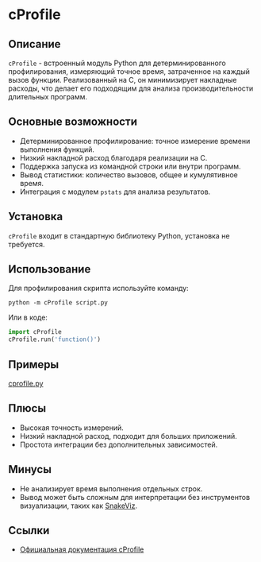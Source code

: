 # cProfile

## Описание
`cProfile` - встроенный модуль Python для детерминированного профилирования, измеряющий точное время, затраченное на каждый вызов функции. Реализованный на C, он минимизирует накладные расходы, что делает его подходящим для анализа производительности длительных программ.

## Основные возможности
- Детерминированное профилирование: точное измерение времени выполнения функций.
- Низкий накладной расход благодаря реализации на C.
- Поддержка запуска из командной строки или внутри программ.
- Вывод статистики: количество вызовов, общее и кумулятивное время.
- Интеграция с модулем `pstats` для анализа результатов.

## Установка
`cProfile` входит в стандартную библиотеку Python, установка не требуется.

## Использование
Для профилирования скрипта используйте команду:
```
python -m cProfile script.py
```
Или в коде:
```python
import cProfile
cProfile.run('function()')
```

## Примеры
[cprofile.py](../examples/cprofile.py)

## Плюсы
- Высокая точность измерений.
- Низкий накладной расход, подходит для больших приложений.
- Простота интеграции без дополнительных зависимостей.

## Минусы
- Не анализирует время выполнения отдельных строк.
- Вывод может быть сложным для интерпретации без инструментов визуализации, таких как [SnakeViz](https://jiffyclub.github.io/snakeviz/).

## Ссылки
- [Официальная документация cProfile](https://docs.python.org/3/library/profile.html#module-cProfile)